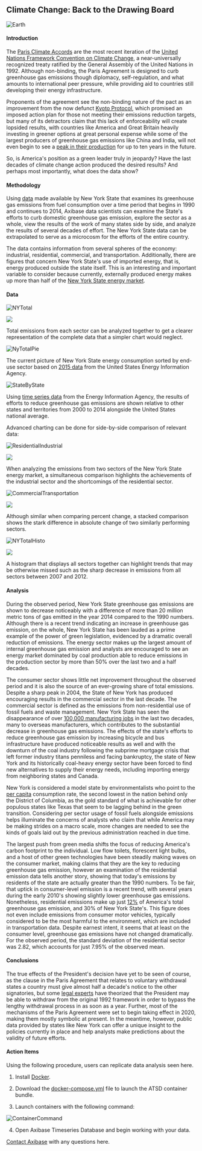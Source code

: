 ## Climate Change: Back to the Drawing Board 

![Earth](Images/Earth.jpg)

#### Introduction

The [Paris Climate Accords](http://unfccc.int/files/essential_background/convention/application/pdf/english_paris_agreement.pdf) are the most recent iteration of the [United Nations Framework 
Convention on Climate Change](https://unfccc.int/resource/docs/convkp/conveng.pdf), 
a near-universally recognized treaty ratified by the General Assembly of the United Nations in 1992. 
Although non-binding, the Paris Agreement is designed to curb greenhouse gas emissions though diplomacy, 
self-regulation, and what amounts to international peer pressure, while providing aid to
countries still developing their energy infrastructure. 

Proponents of the agreement see the non-binding nature of the pact 
as an improvement from the now defunct [Kyoto Protocol](http://unfccc.int/resource/docs/convkp/kpeng.pdf), 
which promised an imposed action plan for those not meeting their emissions reduction targets, 
but many of its detractors claim that this lack of enforceability 
will create lopsided results, with countries like America and Great Britain 
heavily investing in greener options at great personal expense while some of the largest 
producers of greenhouse gas emissions like China and India, will not even begin to see a [peak 
in their production](http://climateactiontracker.org/countries/china.html) 
for up to ten years in the future.

So, is America's position as a green leader truly in jeopardy?
Have the last decades of climate change action produced the desired results?
And perhaps most importantly, what does the data show?

#### Methodology 

Using [data](https://catalog.data.gov/dataset/greenhouse-gas-emissions-from-fuel-combustion-million-metric-tons-beginning-1990)
 made available by New York State that examines its greenhouse gas emissions from 
fuel consumption over a time period that begins in 1990 and continues to 2014, 
Axibase data scientists can examine the State's efforts to curb domestic greenhouse gas emission, 
explore the sector as a whole, view the results of the work of many states side by side, 
and analyze the results of several decades of effort. The New York State data can be extrapolated 
to serve as a microcosm for the efforts of the entire country.

The data contains information from several spheres of the economy: industrial, residential, 
commercial, and transportation. Additionally, there are figures that concern New York State's use of 
imported energy, that is, energy produced outside the state itself. This is an interesting and
important variable to consider because currently, externally produced energy makes up more than
half of the [New York State energy market](https://www.eia.gov/state/analysis.php?sid=NY).

#### Data 

![NYTotal](Images/NYTotal.png) 

[![](Images/button.png)](https://apps.axibase.com/chartlab/14f22d6e/8/)


Total emissions from each sector can be analyzed together to get a clearer 
representation of the complete data that a simpler chart would neglect.

![NyTotalPie](Images/NYPie2.png) 

The current picture of New York State energy consumption sorted by end-use sector based on
[2015 data](https://www.eia.gov/state/?sid=NY#tabs-1) from the United States Energy 
Information Agency.

![StateByState](Images/FinalBarState.png) 

Using [time series data](https://www.eia.gov/environment/emissions/state/analysis/pdf/table1.pdf) 
from the Energy Information Agency, the results of efforts to reduce greenhouse gas emissions
are shown relative to other states and territories from 2000 to 2014 alongside the 
United States national average. 

Advanced charting can be done for side-by-side comparison of relevant data: 

![ResidentialIndustrial](Images/ResidentialIndustrial.png)

[![](Images/button.png)](https://apps.axibase.com/chartlab/14f22d6e/4/)


When analyzing the emissions from two sectors of the New York State energy market,
a simultaneous comparison highlights the achievements of the industrial sector and the 
shortcomings of the residential sector. 

![CommercialTransportation](Images/CommercialTransportation.png)

[![](Images/button.png)](https://apps.axibase.com/chartlab/14f22d6e/7/)


Although similar when comparing percent change, a stacked comparison shows
the stark difference in absolute change of two similarly performing sectors.

![NYTotalHisto](Images/NYTotalHisto.png) 

[![](Images/button.png)](https://apps.axibase.com/chartlab/14f22d6e/9/)


A histogram that displays all sectors together can highlight trends that may be otherwise
missed such as the sharp decrease in emissions from all sectors between 2007 and 2012. 

#### Analysis

During the observed period, New York State greenhouse gas emissions are shown to decrease noticeably
with a difference of more than 20 million metric tons of gas emitted in the year 2014
compared to the 1990 numbers. Although there is a recent trend indicating an increase in greenhouse gas emission, on the whole,
New York State has been lauded as a prime example of the power of green legislation, evidenced by a 
dramatic overall reduction of emissions. The energy sector makes up the largest amount of internal greenhouse gas emission and analysts
are encouraged to see an energy market dominated by coal production able to reduce
emissions in the production sector by more than 50% over the last two and a half decades.

The consumer sector shows little net improvement throughout the observed period and
it is also the source of an ever-growing share of total emissions. Despite a sharp peak in 
2004, the State of New York has produced encouraging results in the 
commercial sector in the last decade. The commercial sector is defined as the emissions from
non-residential use of fossil fuels and waste management. New York State has seen the 
disappearance of over 
[100,000 manufacturing jobs](https://www.osc.state.ny.us/reports/economic/employment_trends_nys_2013.pdf) 
in the last two decades, many to overseas manufacturers, which contributes
to the substantial decrease in greenhouse gas emissions. The effects of the state's efforts to reduce greenhouse gas emission by increasing bicycle and
bus infrastructure have produced noticeable results as well and with the downturn of the coal industry following the subprime mortgage crisis 
that left former industry titans penniless and facing bankruptcy, the state of New York and 
its historically coal-heavy energy sector have been forced to find new alternatives 
to supply their energy needs, including importing energy from neighboring states and Canada.


New York is considered a model state by environmentalists who point to the 
[per capita](https://www.eia.gov/state/?sid=NY) consumption rate, 
the second lowest in the nation behind only the District of Columbia, 
as the gold standard of what is achievable for other populous states like
Texas that seem to be lagging behind in the green transition. Considering per sector usage of 
fossil fuels alongside emissions helps illuminate the concerns of analysts who claim 
that while America may be making strides on a macro scale, 
more changes are needed to see the kinds of goals laid 
out by the previous administration reached in due time. 


The largest push from green media shifts the focus of reducing America's carbon footprint 
to the individual. Low flow toilets, florescent light bulbs, and a host of
other green technologies have been steadily making waves on the consumer market, 
making claims that they are the key to reducing greenhouse gas emission, 
however an examination of the residential emission data tells another story, 
showing that today's emissions by residents of the state 
are actually greater than the 1990 numbers. 
To be fair, that uptick in consumer-level emission is a recent trend, 
with several years during the early 2010's showing slightly lower greenhouse gas emissions. 
Nonetheless, residential emissions make up just [12%](https://www.epa.gov/ghgemissions/sources-greenhouse-gas-emissions) 
of America's total greenhouse gas emission, and 30% of New York State's.
This figure does not even include emissions from consumer motor vehicles,
typically considered to be the most harmful to the environment, which are included in 
transportation data. Despite earnest intent, it seems that at least on the consumer level, 
greenhouse gas emissions have not changed dramatically. For the observed period, 
the standard deviation of the residential sector was 2.82, which accounts for just 7.95% of 
the observed mean.

#### Conclusions

The true effects of the President's decision have yet to be seen of course,
as the clause in the Paris Agreement that relates to voluntary withdrawal states a country 
must give almost half a decade's notice to the other signatories, 
but some [legal experts](https://www.cfr.org/blog-post/vietnam-and-united-states-make-nice-now-disappointment-looms)
have theorized that the President may be able to withdraw from the original 1992 framework
in order to bypass the lengthy withdrawal process in as soon as a year. Further, most of the 
mechanisms of the Paris Agreement were set to begin taking effect in 2020, making them mostly
symbolic at present. In the meantime, however, 
public data provided by states like New York can offer a unique insight to the policies currently 
in place and help analysts make predictions about the validity of future efforts.

#### Action Items

Using the following procedure, users can replicate data analysis seen here.

1. Install [Docker](https://docs.docker.com/engine/installation/linux/ubuntu/).

2. Download the [docker-compose.yml](Resources/docker-compose.yml) file to launch the ATSD container bundle.

3. Launch containers with the following command:

![ContainerCommand](Images/containercommand.png)

4. Open Axibase Timeseries Database and begin working with your data.

[Contact Axibase](https://axibase.com/feedback/) with any questions here.
